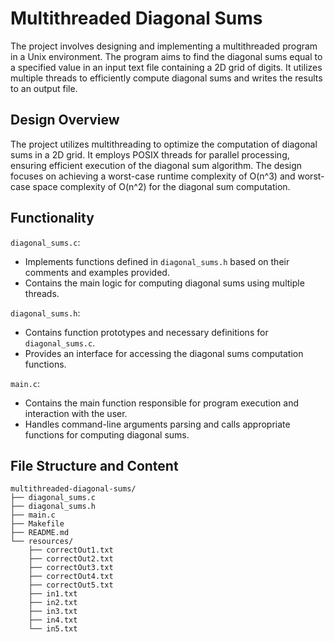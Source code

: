 # Multithreaded Diagonal Sums
The project involves designing and implementing a multithreaded program in a Unix environment. The program aims to find the diagonal sums equal to a specified value in an input text file containing a 2D grid of digits. It utilizes multiple threads to efficiently compute diagonal sums and writes the results to an output file.

## Design Overview
The project utilizes multithreading to optimize the computation of diagonal sums in a 2D grid. It employs POSIX threads for parallel processing, ensuring efficient execution of the diagonal sum algorithm. The design focuses on achieving a worst-case runtime complexity of O(n^3) and worst-case space complexity of O(n^2) for the diagonal sum computation.

## Functionality
`diagonal_sums.c`:
- Implements functions defined in `diagonal_sums.h` based on their comments and examples provided.
- Contains the main logic for computing diagonal sums using multiple threads.

`diagonal_sums.h`:
- Contains function prototypes and necessary definitions for `diagonal_sums.c`.
- Provides an interface for accessing the diagonal sums computation functions.

`main.c`:
- Contains the main function responsible for program execution and interaction with the user.
- Handles command-line arguments parsing and calls appropriate functions for computing diagonal sums.

## File Structure and Content
```
multithreaded-diagonal-sums/
├── diagonal_sums.c
├── diagonal_sums.h
├── main.c
├── Makefile
├── README.md
└── resources/
    ├── correctOut1.txt
    ├── correctOut2.txt
    ├── correctOut3.txt
    ├── correctOut4.txt
    ├── correctOut5.txt
    ├── in1.txt
    ├── in2.txt
    ├── in3.txt
    ├── in4.txt
    └── in5.txt
```